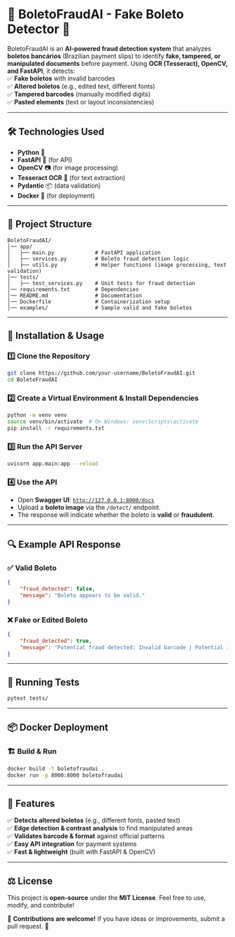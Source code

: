 # 📌 **BoletoFraudAI - Fake Boleto Detector** 🚀  

BoletoFraudAI is an **AI-powered fraud detection system** that analyzes **boletos bancários** (Brazilian payment slips) to identify **fake, tampered, or manipulated documents** before payment. Using **OCR (Tesseract), OpenCV, and FastAPI**, it detects:  
✅ **Fake boletos** with invalid barcodes  
✅ **Altered boletos** (e.g., edited text, different fonts)  
✅ **Tampered barcodes** (manually modified digits)  
✅ **Pasted elements** (text or layout inconsistencies)  

---

## 🛠 **Technologies Used**
- **Python** 🐍  
- **FastAPI** 🚀 (for API)  
- **OpenCV** 📷 (for image processing)  
- **Tesseract OCR** 🧐 (for text extraction)  
- **Pydantic** 📦 (data validation)  
- **Docker** 🐳 (for deployment)  

---

## 📂 **Project Structure**
```
BoletoFraudAI/
│── app/
│   ├── main.py             # FastAPI application
│   ├── services.py         # Boleto fraud detection logic
│   ├── utils.py            # Helper functions (image processing, text validation)
│── tests/
│   ├── test_services.py    # Unit tests for fraud detection
│── requirements.txt        # Dependencies
│── README.md               # Documentation
│── Dockerfile              # Containerization setup
│── examples/               # Sample valid and fake boletos
```

---

## 🚀 **Installation & Usage**
### 1️⃣ **Clone the Repository**
```bash
git clone https://github.com/your-username/BoletoFraudAI.git
cd BoletoFraudAI
```

### 2️⃣ **Create a Virtual Environment & Install Dependencies**
```bash
python -m venv venv
source venv/bin/activate  # On Windows: venv\Scripts\activate
pip install -r requirements.txt
```

### 3️⃣ **Run the API Server**
```bash
uvicorn app.main:app --reload
```

### 4️⃣ **Use the API**
- Open **Swagger UI**: [`http://127.0.0.1:8000/docs`](http://127.0.0.1:8000/docs)  
- Upload a **boleto image** via the `/detect/` endpoint.  
- The response will indicate whether the boleto is **valid** or **fraudulent**.

---

## 🔍 **Example API Response**
### ✅ **Valid Boleto**
```json
{
    "fraud_detected": false,
    "message": "Boleto appears to be valid."
}
```

### ❌ **Fake or Edited Boleto**
```json
{
    "fraud_detected": true,
    "message": "Potential fraud detected: Invalid barcode | Potential image manipulation detected"
}
```

---

## 🧪 **Running Tests**
```bash
pytest tests/
```

---

## 📦 **Docker Deployment**
### 🏗 **Build & Run**
```bash
docker build -t boletofraudai .
docker run -p 8000:8000 boletofraudai
```

---

## 🎯 **Features**
✅ **Detects altered boletos** (e.g., different fonts, pasted text)  
✅ **Edge detection & contrast analysis** to find manipulated areas  
✅ **Validates barcode & format** against official patterns  
✅ **Easy API integration** for payment systems  
✅ **Fast & lightweight** (built with FastAPI & OpenCV)  

---

## ⚖️ **License**
This project is **open-source** under the **MIT License**. Feel free to use, modify, and contribute!  

📢 **Contributions are welcome!** If you have ideas or improvements, submit a pull request. 🚀  

